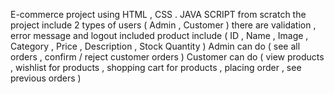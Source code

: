 E-commerce project using HTML , CSS . JAVA SCRIPT from scratch
the project include 2 types of users ( Admin , Customer )
there are validation , error message and logout included
product include ( ID , Name , Image , Category , Price , Description , Stock Quantity )
Admin can do ( see all orders , confirm / reject customer orders )
Customer can do ( view products , wishlist for products , shopping cart for products , placing order , see previous orders )
